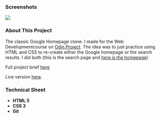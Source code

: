 <h3>Screenshots</h3>
<img src="page.png">

<h3>About This Project</h3>
<p>The classic Google Homepage clone. I made for the Web Developmentcourse on <a href="https://www.theodinproject.com/">Odin Project</a>. The idea was to just practice
using HTML and CSS to re-create either the Google homepage or the search results. I did both (this is the search page and <a href="https://mickywagner.github.io/google-homepage/">here is the homepage</a>).
</p>

<p>Full project brief <a href="https://www.theodinproject.com/courses/web-development-101/lessons/html-css">here</a></p>
<p>Live version <a href="https://mickywagner.github.io/google-search-page/">here</a>.</p>


<h3>Technical Sheet</h3>

<strong>
<ul>
  <li>HTML 5</li>
  <li>CSS 3</li>
  <li>Git</li>
</ul>
</strong>


